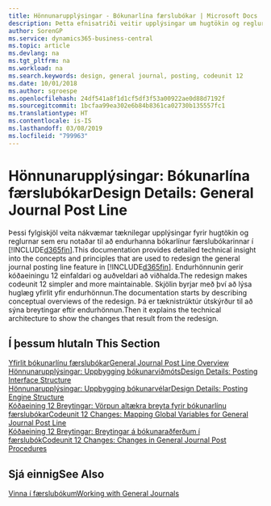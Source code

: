 ```yaml
---
title: Hönnunarupplýsingar - Bókunarlína færslubókar | Microsoft Docs
description: Þetta efnisatriði veitir upplýsingar um hugtökin og reglurnar sem eru notaðar til að endurhanna bókarlínur færslubókarinnar í Business Central.
author: SorenGP
ms.service: dynamics365-business-central
ms.topic: article
ms.devlang: na
ms.tgt_pltfrm: na
ms.workload: na
ms.search.keywords: design, general journal, posting, codeunit 12
ms.date: 10/01/2018
ms.author: sgroespe
ms.openlocfilehash: 24df541a8f1d1cf5df3f53a00922ae0d88d7192f
ms.sourcegitcommit: 1bcfaa99ea302e6b84b8361ca02730b135557fc1
ms.translationtype: HT
ms.contentlocale: is-IS
ms.lasthandoff: 03/08/2019
ms.locfileid: "799963"
---
```

# <a name="design-details-general-journal-post-line"></a><span data-ttu-id="7ff23-103">Hönnunarupplýsingar: Bókunarlína færslubókar</span><span class="sxs-lookup"><span data-stu-id="7ff23-103">Design Details: General Journal Post Line</span></span>
<span data-ttu-id="7ff23-104">Þessi fylgiskjöl veita nákvæmar tæknilegar upplýsingar fyrir hugtökin og reglurnar sem eru notaðar til að endurhanna bókarlínur færslubókarinnar í [!INCLUDE[d365fin](includes/d365fin_md.md)].</span><span class="sxs-lookup"><span data-stu-id="7ff23-104">This documentation provides detailed technical insight into the concepts and principles that are used to redesign the general journal posting line feature in [!INCLUDE[d365fin](includes/d365fin_md.md)].</span></span> <span data-ttu-id="7ff23-105">Endurhönnunin gerir kóðaeiningu 12 einfaldari og auðveldari að viðhalda.</span><span class="sxs-lookup"><span data-stu-id="7ff23-105">The redesign makes codeunit 12 simpler and more maintainable.</span></span> <span data-ttu-id="7ff23-106">Skjölin byrjar með því að lýsa huglæg yfirlit yfir endurhönnun.</span><span class="sxs-lookup"><span data-stu-id="7ff23-106">The documentation starts by describing conceptual overviews of the redesign.</span></span> <span data-ttu-id="7ff23-107">Þá er tæknistrúktúr útskýrður til að sýna breytingar eftir endurhönnun.</span><span class="sxs-lookup"><span data-stu-id="7ff23-107">Then it explains the technical architecture to show the changes that result from the redesign.</span></span>  

## <a name="in-this-section"></a><span data-ttu-id="7ff23-108">Í þessum hluta</span><span class="sxs-lookup"><span data-stu-id="7ff23-108">In This Section</span></span>  
[<span data-ttu-id="7ff23-109">Yfirlit bókunarlínu færslubókar</span><span class="sxs-lookup"><span data-stu-id="7ff23-109">General Journal Post Line Overview</span></span>](design-details-general-journal-post-line-overview.md)  
[<span data-ttu-id="7ff23-110">Hönnunarupplýsingar: Uppbygging bókunarviðmóts</span><span class="sxs-lookup"><span data-stu-id="7ff23-110">Design Details: Posting Interface Structure</span></span>](design-details-posting-interface-structure.md)  
[<span data-ttu-id="7ff23-111">Hönnunarupplýsingar: Uppbygging bókunarvélar</span><span class="sxs-lookup"><span data-stu-id="7ff23-111">Design Details: Posting Engine Structure</span></span>](design-details-posting-engine-structure.md)  
[<span data-ttu-id="7ff23-112">Kóðaeining 12 Breytingar: Vörpun altækra breyta fyrir bókunarlínu færslubókar</span><span class="sxs-lookup"><span data-stu-id="7ff23-112">Codeunit 12 Changes: Mapping Global Variables for General Journal Post Line</span></span>](design-details-codeunit-12-changes-mapping-global-variables-for-general-journal-post-line.md)  
[<span data-ttu-id="7ff23-113">Kóðaeining 12 Breytingar: Breytingar á bókunaraðferðum í færslubók</span><span class="sxs-lookup"><span data-stu-id="7ff23-113">Codeunit 12 Changes: Changes in General Journal Post Procedures</span></span>](design-details-codeunit-12-changes-changes-in-general-journal-post-procedures.md)  

## <a name="see-also"></a><span data-ttu-id="7ff23-114">Sjá einnig</span><span class="sxs-lookup"><span data-stu-id="7ff23-114">See Also</span></span>  
[<span data-ttu-id="7ff23-115">Vinna í færslubókum</span><span class="sxs-lookup"><span data-stu-id="7ff23-115">Working with General Journals</span></span>](ui-work-general-journals.md)
